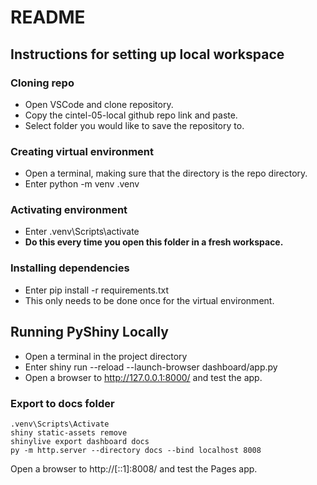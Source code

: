# README
## Instructions for setting up local workspace
### Cloning repo
- Open VSCode and clone repository.
- Copy the cintel-05-local github repo link and paste.
- Select folder you would like to save the repository to.  
### Creating virtual environment
- Open a terminal, making sure that the directory is the repo directory.
- Enter python -m venv .venv
### Activating environment
- Enter .venv\Scripts\activate
- **Do this every time you open this folder in a fresh workspace.**
### Installing dependencies
- Enter pip install -r requirements.txt  
- This only needs to be done once for the virtual environment.
## Running PyShiny Locally
- Open a terminal in the project directory
- Enter shiny run --reload --launch-browser dashboard/app.py
- Open a browser to http://127.0.0.1:8000/ and test the app.

### Export to docs folder
```shell
.venv\Scripts\Activate
shiny static-assets remove
shinylive export dashboard docs
py -m http.server --directory docs --bind localhost 8008
```
Open a browser to http://[::1]:8008/ and test the Pages app.
